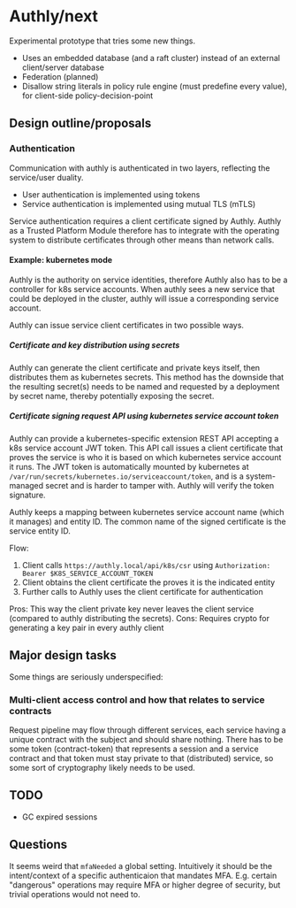 # Authly/next

Experimental prototype that tries some new things.

* Uses an embedded database (and a raft cluster) instead of an external client/server database
* Federation (planned)
* Disallow string literals in policy rule engine (must predefine every value), for client-side policy-decision-point

## Design outline/proposals
### Authentication
Communication with authly is authenticated in two layers, reflecting the service/user duality.

* User authentication is implemented using tokens
* Service authentication is implemented using mutual TLS (mTLS)

Service authentication requires a client certificate signed by Authly.
Authly as a Trusted Platform Module therefore has to integrate with the operating system to distribute certificates through other means than network calls.

#### Example: kubernetes mode
Authly is the authority on service identities, therefore Authly also has to be a controller for k8s service accounts.
When authly sees a new service that could be deployed in the cluster, authly will issue a corresponding service account.

Authly can issue service client certificates in two possible ways.

##### Certificate and key distribution using secrets
Authly can generate the client certificate and private keys itself, then distributes them as kubernetes secrets.
This method has the downside that the resulting secret(s) needs to be named and requested by a deployment by secret name, thereby potentially exposing the secret.

##### Certificate signing request API using kubernetes service account token
Authly can provide a kubernetes-specific extension REST API accepting a k8s service account JWT token.
This API call issues a client certificate that proves the service is who it is based on which kubernetes service account it runs.
The JWT token is automatically mounted by kubernetes at `/var/run/secrets/kubernetes.io/serviceaccount/token`, and is a system-managed secret and is harder to tamper with.
Authly will verify the token signature.

Authly keeps a mapping between kubernetes service account name (which it manages) and entity ID.
The common name of the signed certificate is the service entity ID.

Flow:
1. Client calls `https://authly.local/api/k8s/csr` using `Authorization: Bearer $K8S_SERVICE_ACCOUNT_TOKEN`
2. Client obtains the client certificate the proves it is the indicated entity
3. Further calls to Authly uses the client certificate for authentication

Pros: This way the client private key never leaves the client service (compared to authly distributing the secrets).
Cons: Requires crypto for generating a key pair in every authly client

## Major design tasks
Some things are seriously underspecified:

### Multi-client access control and how that relates to service contracts
Request pipeline may flow through different services, each service having a unique contract with the subject and should share nothing.
There has to be some token (contract-token) that represents a session and a service contract and that token must stay private to that (distributed) service,
so some sort of cryptography likely needs to be used.

## TODO
* GC expired sessions

## Questions
It seems weird that `mfaNeeded` a global setting. Intuitively it should be the intent/context of a specific authenticaion that mandates MFA.
E.g. certain "dangerous" operations may require MFA or higher degree of security, but trivial operations would not need to.


